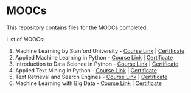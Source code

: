 # MOOCs
This repository contains files for the MOOCs completed.

List of MOOCs:
1. Machine Learning by Stanford University - [Course Link](https://www.coursera.org/learn/machine-learning) | [Certificate](https://www.coursera.org/account/accomplishments/verify/FGEZKVUUN3DE)
2. Applied Machine Learning in Python - [Course Link](https://www.coursera.org/learn/python-machine-learning) | [Certificate](https://www.coursera.org/account/accomplishments/verify/NH5NZSTMVDL8)
3. Introduction to Data Science in Python - [Course Link](https://www.coursera.org/learn/python-data-analysis) | [Certificate](https://www.coursera.org/account/accomplishments/verify/P7UUWATZ38YK)
4. Applied Text Mining in Python - [Course Link](https://www.coursera.org/learn/python-text-mining) | [Certificate](https://www.coursera.org/account/accomplishments/verify/VD7CZHGPYM2V)
5. Text Retrieval and Search Engines - [Course Link](https://www.coursera.org/learn/text-retrieval) | [Certificate](https://www.coursera.org/account/accomplishments/verify/M2RB96PSL44G)
6. Machine Learning with Big Data - [Course Link](https://www.coursera.org/learn/big-data-machine-learning) | [Certificate](https://www.coursera.org/account/accomplishments/verify/ZV4HYYVL2YJK)
